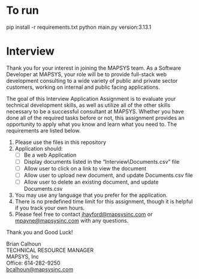 # To run 
pip install -r requirements.txt
python main.py
version:3.13.1


# Interview
Thank you for your interest in joining the MAPSYS team.  As a Software Developer at MAPSYS, your role will be to provide full-stack web development consulting to a wide variety of public and private sector customers, working on internal and public facing applications.   

The goal of this Interview Application Assignment is to evaluate your technical development skills, as well as utilize all of the other skills necessary to be a successful consultant at MAPSYS.  Whether you have done all of the required tasks before or not, this assignment provides an opportunity to apply what you know and learn what you need to.  The requirements are listed below.
1. Please use the files in this repository
2. Application should:
   - [ ] Be a web Application
   - [ ] Display documents listed in the “Interview\Documents.csv” file
   - [ ] Allow user to click on a link to view the document
   - [ ] Allow user to upload new document, and update Documents.csv file
   - [ ] Allow user to delete an existing document, and update Documents.csv
3. You may use any language that you prefer for the application.
4. There is no predefined time limit for this assignment, though it is helpful if you track your own hours.
5. Please feel free to contact jhayford@mapsysinc.com or mpayne@mapsysinc.com with any questions.

Thank you and Good Luck!


 Brian Calhoun  
 TECHNICAL RESOURCE MANAGER  
 MAPSYS, Inc  
 Office: 614-282-9250  
 bcalhoun@mapsysinc.com
